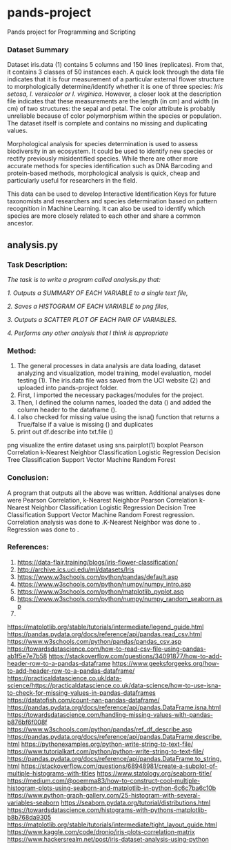 # pands-project
Pands project for Programming and Scripting

### Dataset Summary
Dataset iris.data (1) contains 5 columns and 150 lines (replicates). From that, it contains 3 classes of 50 instances each. A quick look through the data file indicates that it is four measurement of a particular external flower structure to morphologically determine/identify whether it is one of three species: *Iris setosa, I. versicolor or I. virginica*. However, a closer look at the description file indicates that these measurements are the length (in cm) and width (in cm) of two structures: the sepal and petal. The color attribute is probably unreliable because of color polymorphism within the species or population. The dataset itself is complete and contains no missing and duplicating values.

Morphological analysis for species determination is used to assess biodiversity in an ecosystem. It could be used to identify new species or rectify previously misidentified species. While there are other more accurate methods for species identification such as DNA Barcoding and protein-based methods, morphological analysis is quick, cheap and particularly useful for researchers in the field. 

This data can be used to develop Interactive Identification Keys for future taxonomists and researchers and species determination based on pattern recognition in Machine Learning. It can also be used to identify which species are more closely related to each other and share a common ancestor. 

## **analysis.py**

### Task Description:
*The task is to write a program called analysis.py that:*

*1. Outputs a SUMMARY OF EACH VARIABLE to a single text file,*
	
*2. Saves a HISTOGRAM OF EACH VARIABLE to png files,*
	
*3. Outputs a SCATTER PLOT OF EACH PAIR OF VARIABLES.*
	
*4. Performs any other analysis that I think is appropriate*

### Method:
1. The general processes in data analysis are data loading, dataset analyzing and visualization, model training, model evaluation, model testing (1). The iris.data file was saved from the UCI website (2) and uploaded into pands-project folder.
2. First, I imported the necessary packages/modules for the project.
3. Then, I defined the column names, loaded the data () and added the column header to the dataframe ().
4. I also checked for missing value using the isna() function that returns a True/false if a value is missing () and duplicates
5. print out df.describe into txt.file ()

png
visualize the entire dataset using sns.pairplot(1)
boxplot
Pearson Correlation
k-Nearest Neighbor Classification
Logistic Regression
Decision Tree Classification
Support Vector Machine
Random Forest


### Conclusion:
A program that outputs all the above was written. Additional analyses done were Pearson Correlation, k-Nearest Neighbor Pearson Correlation k-Nearest Neighbor Classification Logistic Regression Decision Tree Classification Support Vector Machine Random Forest regression. Correlation analysis was done to .K-Nearest Neighbor was done to . Regression was done to .

### References:
1. https://data-flair.training/blogs/iris-flower-classification/
2. http://archive.ics.uci.edu/ml/datasets/Iris
3. https://www.w3schools.com/python/pandas/default.asp
4. https://www.w3schools.com/python/numpy/numpy_intro.asp
5. https://www.w3schools.com/python/matplotlib_pyplot.asp
6. https://www.w3schools.com/python/numpy/numpy_random_seaborn.asp
7. 
https://matplotlib.org/stable/tutorials/intermediate/legend_guide.html
https://pandas.pydata.org/docs/reference/api/pandas.read_csv.html
https://www.w3schools.com/python/pandas/pandas_csv.asp
https://towardsdatascience.com/how-to-read-csv-file-using-pandas-ab1f5e7e7b58
https://stackoverflow.com/questions/34091877/how-to-add-header-row-to-a-pandas-dataframe
https://www.geeksforgeeks.org/how-to-add-header-row-to-a-pandas-dataframe/
https://practicaldatascience.co.uk/data-science/https://practicaldatascience.co.uk/data-science/how-to-use-isna-to-check-for-missing-values-in-pandas-dataframes
https://datatofish.com/count-nan-pandas-dataframe/
https://pandas.pydata.org/docs/reference/api/pandas.DataFrame.isna.html
https://towardsdatascience.com/handling-missing-values-with-pandas-b876bf6f008f
https://www.w3schools.com/python/pandas/ref_df_describe.asp
https://pandas.pydata.org/docs/reference/api/pandas.DataFrame.describe.html
https://pythonexamples.org/python-write-string-to-text-file/
https://www.tutorialkart.com/python/python-write-string-to-text-file/
https://pandas.pydata.org/docs/reference/api/pandas.DataFrame.to_string.html
https://stackoverflow.com/questions/68948981/create-a-subplot-of-multiple-histograms-with-titles
https://www.statology.org/seaborn-title/
https://medium.com/@ooemma83/how-to-construct-cool-multiple-histogram-plots-using-seaborn-and-matplotlib-in-python-6c6c7ba6c10b
https://www.python-graph-gallery.com/25-histogram-with-several-variables-seaborn
https://seaborn.pydata.org/tutorial/distributions.html
https://towardsdatascience.com/histograms-with-pythons-matplotlib-b8b768da9305
https://matplotlib.org/stable/tutorials/intermediate/tight_layout_guide.html
https://www.kaggle.com/code/dronio/iris-plots-correlation-matrix
https://www.hackersrealm.net/post/iris-dataset-analysis-using-python



 






